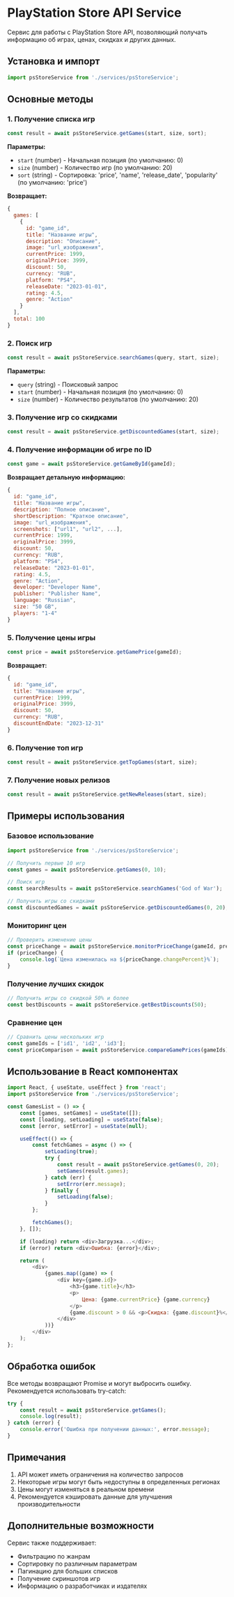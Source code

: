 # PlayStation Store API Service

Сервис для работы с PlayStation Store API, позволяющий получать информацию об играх, ценах, скидках и других данных.

## Установка и импорт

```javascript
import psStoreService from './services/psStoreService';
```

## Основные методы

### 1. Получение списка игр

```javascript
const result = await psStoreService.getGames(start, size, sort);
```

**Параметры:**

- `start` (number) - Начальная позиция (по умолчанию: 0)
- `size` (number) - Количество игр (по умолчанию: 20)
- `sort` (string) - Сортировка: 'price', 'name', 'release_date', 'popularity' (по умолчанию: 'price')

**Возвращает:**

```javascript
{
  games: [
    {
      id: "game_id",
      title: "Название игры",
      description: "Описание",
      image: "url_изображения",
      currentPrice: 1999,
      originalPrice: 3999,
      discount: 50,
      currency: "RUB",
      platform: "PS4",
      releaseDate: "2023-01-01",
      rating: 4.5,
      genre: "Action"
    }
  ],
  total: 100
}
```

### 2. Поиск игр

```javascript
const result = await psStoreService.searchGames(query, start, size);
```

**Параметры:**

- `query` (string) - Поисковый запрос
- `start` (number) - Начальная позиция (по умолчанию: 0)
- `size` (number) - Количество результатов (по умолчанию: 20)

### 3. Получение игр со скидками

```javascript
const result = await psStoreService.getDiscountedGames(start, size);
```

### 4. Получение информации об игре по ID

```javascript
const game = await psStoreService.getGameById(gameId);
```

**Возвращает детальную информацию:**

```javascript
{
  id: "game_id",
  title: "Название игры",
  description: "Полное описание",
  shortDescription: "Краткое описание",
  image: "url_изображения",
  screenshots: ["url1", "url2", ...],
  currentPrice: 1999,
  originalPrice: 3999,
  discount: 50,
  currency: "RUB",
  platform: "PS4",
  releaseDate: "2023-01-01",
  rating: 4.5,
  genre: "Action",
  developer: "Developer Name",
  publisher: "Publisher Name",
  language: "Russian",
  size: "50 GB",
  players: "1-4"
}
```

### 5. Получение цены игры

```javascript
const price = await psStoreService.getGamePrice(gameId);
```

**Возвращает:**

```javascript
{
  id: "game_id",
  title: "Название игры",
  currentPrice: 1999,
  originalPrice: 3999,
  discount: 50,
  currency: "RUB",
  discountEndDate: "2023-12-31"
}
```

### 6. Получение топ игр

```javascript
const result = await psStoreService.getTopGames(start, size);
```

### 7. Получение новых релизов

```javascript
const result = await psStoreService.getNewReleases(start, size);
```

## Примеры использования

### Базовое использование

```javascript
import psStoreService from './services/psStoreService';

// Получить первые 10 игр
const games = await psStoreService.getGames(0, 10);

// Поиск игр
const searchResults = await psStoreService.searchGames('God of War');

// Получить игры со скидками
const discountedGames = await psStoreService.getDiscountedGames(0, 20);
```

### Мониторинг цен

```javascript
// Проверить изменение цены
const priceChange = await psStoreService.monitorPriceChange(gameId, previousPrice);
if (priceChange) {
	console.log(`Цена изменилась на ${priceChange.changePercent}%`);
}
```

### Получение лучших скидок

```javascript
// Получить игры со скидкой 50% и более
const bestDiscounts = await psStoreService.getBestDiscounts(50);
```

### Сравнение цен

```javascript
// Сравнить цены нескольких игр
const gameIds = ['id1', 'id2', 'id3'];
const priceComparison = await psStoreService.compareGamePrices(gameIds);
```

## Использование в React компонентах

```javascript
import React, { useState, useEffect } from 'react';
import psStoreService from './services/psStoreService';

const GamesList = () => {
	const [games, setGames] = useState([]);
	const [loading, setLoading] = useState(false);
	const [error, setError] = useState(null);

	useEffect(() => {
		const fetchGames = async () => {
			setLoading(true);
			try {
				const result = await psStoreService.getGames(0, 20);
				setGames(result.games);
			} catch (err) {
				setError(err.message);
			} finally {
				setLoading(false);
			}
		};

		fetchGames();
	}, []);

	if (loading) return <div>Загрузка...</div>;
	if (error) return <div>Ошибка: {error}</div>;

	return (
		<div>
			{games.map((game) => (
				<div key={game.id}>
					<h3>{game.title}</h3>
					<p>
						Цена: {game.currentPrice} {game.currency}
					</p>
					{game.discount > 0 && <p>Скидка: {game.discount}%</p>}
				</div>
			))}
		</div>
	);
};
```

## Обработка ошибок

Все методы возвращают Promise и могут выбросить ошибку. Рекомендуется использовать try-catch:

```javascript
try {
	const result = await psStoreService.getGames();
	console.log(result);
} catch (error) {
	console.error('Ошибка при получении данных:', error.message);
}
```

## Примечания

1. API может иметь ограничения на количество запросов
2. Некоторые игры могут быть недоступны в определенных регионах
3. Цены могут изменяться в реальном времени
4. Рекомендуется кэшировать данные для улучшения производительности

## Дополнительные возможности

Сервис также поддерживает:

- Фильтрацию по жанрам
- Сортировку по различным параметрам
- Пагинацию для больших списков
- Получение скриншотов игр
- Информацию о разработчиках и издателях
